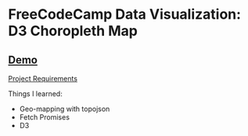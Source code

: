 # FreeCodeCamp Data Visualization: D3 Choropleth Map

## [Demo](https://mckelveygreg.github.io/d3-choropleth-map-education/)

[Project Requirements](https://learn.freecodecamp.org/data-visualization/data-visualization-projects/visualize-data-with-a-choropleth-map)

Things I learned:
- Geo-mapping with topojson
- Fetch Promises
- D3